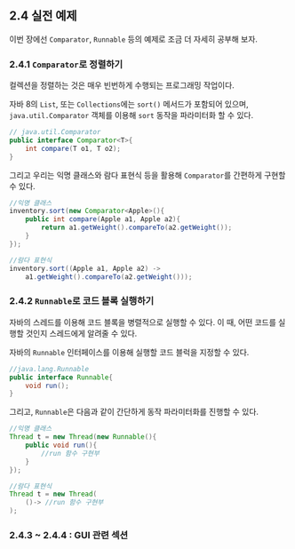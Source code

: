 ## 2.4 실전 예제

이번 장에선 `Comparator`, `Runnable` 등의 예제로 조금 더 자세히 공부해 보자.

### 2.4.1 `Comparator`로 정렬하기

컬렉션을 정렬하는 것은 매우 빈번하게 수행되는 프로그래밍 작업이다. 

자바 8의 `List`, 또는 `Collections`에는 `sort()` 메서드가 포함되어 있으며, `java.util.Comparator` 객체를 이용해 `sort` 동작을 파라미터화 할 수 있다.

```java
// java.util.Comparator
public interface Comparator<T>{
	int compare(T o1, T o2);
}
```

그리고 우리는 익명 클래스와 람다 표현식 등을 활용해 `Comparator`를 간편하게 구현할 수 있다.
```java
//익명 클래스
inventory.sort(new Comparator<Apple>(){
	public int compare(Apple a1, Apple a2){
		return a1.getWeight().compareTo(a2.getWeight());
	}
});

//람다 표현식
inventory.sort((Apple a1, Apple a2) -> 
	a1.getWeight().compareTo(a2.getWeight()));
```

### 2.4.2 `Runnable`로 코드 블록 실행하기

자바의 스레드를 이용해 코드 블록을 병렬적으로 실행할 수 있다. 이 때, 어떤 코드를 실행할 것인지 스레드에게 알려줄 수 있다.

자바의 `Runnable` 인터페이스를 이용해 실행할 코드 블럭을 지정할 수 있다.
```java
//java.lang.Runnable
public interface Runnable{
	void run();
}
```

그리고, `Runnable`은 다음과 같이 간단하게 동작 파라미터화를 진행할 수 있다.
```java
//익명 클래스
Thread t = new Thread(new Runnable(){
	public void run(){
		//run 함수 구현부
	}
});

//람다 표현식
Thread t = new Thread( 
	()-> //run 함수 구현부
);
```

### 2.4.3 ~ 2.4.4 : GUI 관련 섹션
